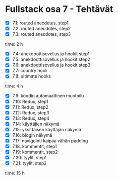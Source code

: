 # Fullstack osa 7 - Tehtävät

- [x] 7.1: routed anecdotes, step1
- [x] 7.2: routed anecdotes, step2
- [x] 7.3: routed anecdotes, step3

time: 2 h

- [x] 7.4: anekdoottisovellus ja hookit step1
- [x] 7.5: anekdoottisovellus ja hookit step2
- [x] 7.6: anekdoottisovellus ja hookit step3
- [x] 7.7: country hook
- [x] 7.8: ultimate hooks

time: 4 h

- [x] 7.9: koodin automaattinen muotoilu
- [x] 7.10: Redux, step1
- [x] 7.11: Redux, step2
- [x] 7.12: Redux, step3
- [x] 7.13: Redux, step4
- [x] 7.14: käyttäjien näkymä
- [x] 7.15: yksittäisen käyttäjän näkymä
- [x] 7.16: blogin näkymä
- [x] 7.17: navigointi       kaipaa vähän padding
- [x] 7.18: kommentit, step1
- [x] 7.19: kommentit, step2
- [x] 7.20: tyylit, step1
- [x] 7.21: tyylit, step2

time: 15 h